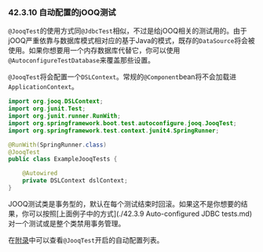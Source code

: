 ### 42.3.10 自动配置的jOOQ测试

`@JooqTest`的使用方式同`@JdbcTest`相似，不过是给jOOQ相关的测试用的。由于jOOQ严重依靠与数据库模式相对应的基于Java的模式，既存的`DataSource`将会被使用。如果你想要用一个内存数据库代替它，你可以使用`@AutoconfigureTestDatabase`来覆盖那些设置。

`@JooqTest`将会配置一个`DSLContext`。常规的`@Component`bean将不会加载进`ApplicationContext`。
```java
import org.jooq.DSLContext;
import org.junit.Test;
import org.junit.runner.RunWith;
import org.springframework.boot.test.autoconfigure.jooq.JooqTest;
import org.springframework.test.context.junit4.SpringRunner;

@RunWith(SpringRunner.class)
@JooqTest
public class ExampleJooqTests {

    @Autowired
    private DSLContext dslContext;
}
```
JOOQ测试类是事务型的，默认在每个测试结束时回滚。如果这不是你想要的结果，你可以按照[上面例子中的方式](./42.3.9 Auto-configured JDBC tests.md)对一个测试或是整个类禁用事务管理。

在[附录](https://docs.spring.io/spring-boot/docs/2.0.0.M2/reference/htmlsingle/#test-auto-configuration)中可以查看`@JooqTest`开启的自动配置列表。
